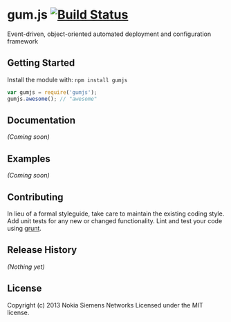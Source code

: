 # gum.js [![Build Status](https://travis-ci.org/atimb/gum.js.png)](https://travis-ci.org/atimb/gum.js)

Event-driven, object-oriented automated deployment and configuration framework

## Getting Started
Install the module with: `npm install gumjs`

```javascript
var gumjs = require('gumjs');
gumjs.awesome(); // "awesome"
```

## Documentation
_(Coming soon)_

## Examples
_(Coming soon)_

## Contributing
In lieu of a formal styleguide, take care to maintain the existing coding style. Add unit tests for any new or changed functionality. Lint and test your code using [grunt](https://github.com/gruntjs/grunt).

## Release History
_(Nothing yet)_

## License
Copyright (c) 2013 Nokia Siemens Networks
Licensed under the MIT license.
